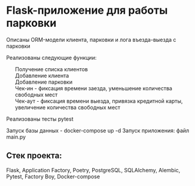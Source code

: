 <h1>Flask-приложение для работы парковки</h1>
<p></p>
Описаны ORM-модели клиента, парковки и лога въезда-выезда с парковки
<p>Реализованы следующие функции:</p>
<ul style="list-style: none;">
  <li>Получение списка клиентов</li>
  <li>Добавление клиента</li>
  <li>Добавление парковки</li>
  <li>Чек-ин - фиксация времени заезда, уменьшение количества свободных мест</li>
  <li>Чек-аут - фиксация времени выезда, привязка кредитной карты, увеличение количества свободных мест</li>
  </ul>
<p>Реализованы тесты pytest</p>  
<p>
  Запуск базы данных - docker-compose up -d
  Запуск приложения: файл main.py
</p>
<h2>Стек проекта:</h2>
Flask, Application Factory, Poetry, PostgreSQL, SQLAlchemy, Alembic, Pytest, Factory Boy, Docker-compose 
